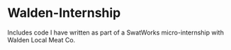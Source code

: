 # Walden-Internship

Includes code I have written as part of a SwatWorks micro-internship with Walden Local Meat Co.
